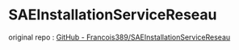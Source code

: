 # SAEInstallationServiceReseau

original repo : [GitHub - Francois389/SAEInstallationServiceReseau](https://github.com/Francois389/SAEInstallationServiceReseau)